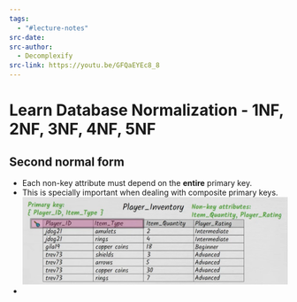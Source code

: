 ```yaml
---
tags:
  - "#lecture-notes"
src-date: 
src-author:
  - Decomplexify
src-link: https://youtu.be/GFQaEYEc8_8
---
```

# Learn Database Normalization - 1NF, 2NF, 3NF, 4NF, 5NF

## Second normal form

- Each non-key attribute must depend on the **entire** primary key.
- This is specially important when dealing with composite primary keys. ![Pasted image 20240907185820](../../utilities/attachments/Pasted%20image%2020240907185820.png)
- 